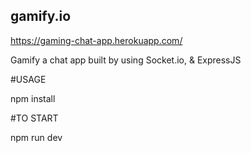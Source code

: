 ## gamify.io

https://gaming-chat-app.herokuapp.com/

Gamify a chat app built by using Socket.io, & ExpressJS

#USAGE

npm install 

#TO START 

npm run dev



